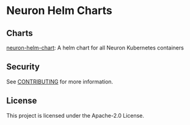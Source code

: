 # Neuron Helm Charts

## Charts

[neuron-helm-chart](charts/neuron-helm-chart): A helm chart for all Neuron Kubernetes containers

## Security

See [CONTRIBUTING](CONTRIBUTING.md#security-issue-notifications) for more information.

## License

This project is licensed under the Apache-2.0 License.
